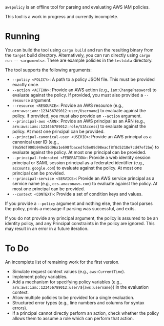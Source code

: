 `awspolicy` is an offline tool for parsing and evaluating AWS IAM policies.

This tool is a work in progress and currently incomplete.

# Running

You can build the tool using `cargo build` and run the resulting binary from the `target` build directory.
Alternatively, you can run directly using `cargo run -- <arguments>`. There are example policies in the `testdata` directory.

The tool supports the following arguments:

* `--policy <POLICY>`: A path to a policy JSON file. This must be provided exactly once.
* `--action <ACTION>`: Provide an AWS action (e.g., `iam:ChangePassword`) to evaluate against the policy. If provided, you must also provided a `--resource` argument.
* `--resource <RESOURCE>`: Provide an AWS resource (e.g., `arn:aws:iam::123456789012:user/Username`) to evaluate against the policy. If provided, you must also provide an `--action` argument.
* `--principal-aws <ARN>`: Provide an AWS principal as an ARN (e.g., `arn:aws:iam::123456789012:role/S3Access`) to evaluate against the policy. At most one principal can be provided.
* `--principal-canonical-user <USERID>`: Provide an AWS principal as a canonical user ID (e.g., `79a59df900b949e55d96a1e698fbacedfd6e09d98eacf8f8d5218e7cd47ef2be`) to evaluate against the policy. At most one principal can be provided.
* `--principal-federated <FEDERATION>`: Provide a web identity session principal or SAML session principal as a federated identifier (e.g., `accounts.google.com`) to evaluate against the policy. At most one principal can be provided.
* `--principal-service <SERVICE>`: Provide an AWS service principal as a service name (e.g., `ecs.amazonaws.com`) to evaluate against the policy. At most one principal can be provided.
* `--context <CONTEXT>`: Provide a set of condition keys and values.

If you provide a `--policy` argument and nothing else, then the tool parses the policy, prints a message if parsing was successful, and exits.

If you do not provide any principal argument, the policy is assumed to be an identity policy, and any Principal constraints in the policy are ignored. This may result in an error in a future iteration.

# To Do

An incomplete list of remaining work for the first version.

* Simulate request context values (e.g., `aws:CurrentTime`).
* Implement policy variables.
* Add a mechanism for specifying policy variables (e.g., `arn:aws:iam::123456789012:user/${aws:username}`) in the evaluation context.
* Allow multiple policies to be provided for a single evaluation.
* Structured error types (e.g., line numbers and columns for syntax errors).
* If a principal cannot directly perform an action, check whether the policy allows them to assume a role which can perform that action.
